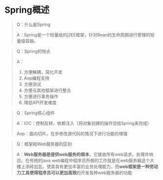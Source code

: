 # Spring概述

> Q：什么是Spring
>
> A：Spring是一个轻量级的j2EE框架，针对Bean的生命周期进行管理的轻量级容器。

> Q：Spring的特点
>
> A：
>
> 1. 方便解耦，简化开发
> 2. Aop编程支持
> 3. 方便测试
> 4. 方便与其他框架进行整合
> 5. 方便进行事务操作
> 6. 降低API开发难度

> Q：Spring核心组件
>
> A：IOC：控制反转、依赖注入（将对象创建的操作交给Spring来完成）
>
> Aop：面向切片，在步修改源代码的情况下进行功能的增强

> Q：框架和Web服务器的区别
>
> A：**Web服务器是提供web服务的根本**，它接收所有web请求，处理并响应。在传统的java web编程中程序员所做的工作就是在web服务器这个大楼上添砖加瓦，使其具有更加丰富的业务处理能力，而**web框架是一种劳动力工具使得程序员可以更加高效**的开发各种web服务器的功能